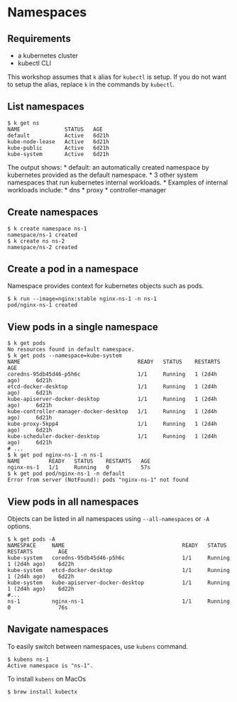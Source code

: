 # Namespaces

## Requirements

* a kubernetes cluster
* kubectl CLI

This workshop assumes that `k` alias for `kubectl` is setup. If you do not want to setup the alias, replace `k` in the commands by `kubectl`.

## List namespaces

```console
$ k get ns
NAME              STATUS   AGE
default           Active   6d21h
kube-node-lease   Active   6d21h
kube-public       Active   6d21h
kube-system       Active   6d21h
```

The output shows:
    * default: an automatically created namespace by kubernetes provided as the default namespace.
    * 3 other system namespaces that run kubernetes internal workloads. 
        * Examples of internal workloads include: 
            * dns
            * proxy
            * controller-manager

## Create namespaces

```console
$ k create namespace ns-1
namespace/ns-1 created
$ k create ns ns-2
namespace/ns-2 created
```

## Create a pod in a namespace

Namespace provides context for kubernetes objects such as pods.

```console
$ k run --image=nginx:stable nginx-ns-1 -n ns-1
pod/nginx-ns-1 created
```

## View pods in a single namespace

```console
$ k get pods
No resources found in default namespace.
$ k get pods --namespace=kube-system
NAME                                     READY   STATUS    RESTARTS         AGE
coredns-95db45d46-p5h6c                  1/1     Running   1 (2d4h ago)     6d21h
etcd-docker-desktop                      1/1     Running   1 (2d4h ago)     6d21h
kube-apiserver-docker-desktop            1/1     Running   1 (2d4h ago)     6d21h
kube-controller-manager-docker-desktop   1/1     Running   1 (2d4h ago)     6d21h
kube-proxy-5kpp4                         1/1     Running   1 (2d4h ago)     6d21h
kube-scheduler-docker-desktop            1/1     Running   1 (2d4h ago)     6d21h
# ...
$ k get pod nginx-ns-1 -n ns-1
NAME         READY   STATUS    RESTARTS   AGE
nginx-ns-1   1/1     Running   0          57s
$ k get pod pod/nginx-ns-1 -n default
Error from server (NotFound): pods "nginx-ns-1" not found
```

## View pods in all namespaces

Objects can be listed in all namespaces using `--all-namespaces` or `-A` options.

```console
$ k get pods -A
NAMESPACE     NAME                                     READY   STATUS    RESTARTS        AGE
kube-system   coredns-95db45d46-p5h6c                  1/1     Running   1 (2d4h ago)    6d22h
kube-system   etcd-docker-desktop                      1/1     Running   1 (2d4h ago)    6d22h
kube-system   kube-apiserver-docker-desktop            1/1     Running   1 (2d4h ago)    6d22h
#...
ns-1          nginx-ns-1                               1/1     Running   0               76s
```

## Navigate namespaces

To easily switch between namespaces, use `kubens` command.

```console
$ kubens ns-1
Active namespace is "ns-1".
```

To install `kubens` on MacOs

```console
$ brew install kubectx
```